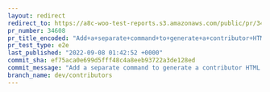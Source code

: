 ```yaml
---
layout: redirect
redirect_to: https://a8c-woo-test-reports.s3.amazonaws.com/public/pr/34608/e2e/index.html
pr_number: 34608
pr_title_encoded: "Add+a+separate+command+to+generate+a+contributor+HTML+table+on+its+own"
pr_test_type: e2e
last_published: "2022-09-08 01:42:52 +0000"
commit_sha: ef75aca0e699d5fff48c4a8eeb93722a3de128ed
commit_message: "Add a separate command to generate a contributor HTML table on its own."
branch_name: dev/contributors
---
```

